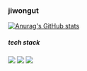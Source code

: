 ### jiwongut

<!--
**jiwongut/jiwongut** is a ✨ _special_ ✨ repository because its `README.md` (this file) appears on your GitHub profile.

Here are some ideas to get you started:

- 🔭 I’m currently working on ...
- 🌱 I’m currently learning ...
- 👯 I’m looking to collaborate on ...
- 🤔 I’m looking for help with ...
- 💬 Ask me about ...
- 📫 How to reach me: ...
- 😄 Pronouns: ...
- ⚡ Fun fact: ...
-->

[![Anurag's GitHub stats](https://github-readme-stats.vercel.app/api?username=jiwongut)](https://github.com/jiwongut/github-readme-stats)


##### tech stack
<img src="https://img.shields.io/badge/HTML-FFEDBC?style=flat-square&logo=html&logoColor=white"/>
<img src="https://img.shields.io/badge/CSS-348ac7?style=flat-square&logo=CSS&logoColor=white"/>
<img src="https://img.shields.io/badge/js-ffd452?style=flat-square&logo=js&logoColor=white"/>
